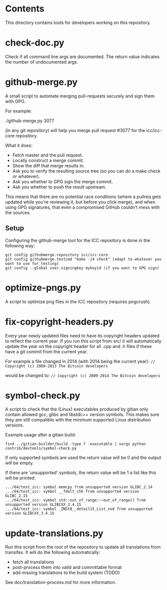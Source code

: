 # Contents

This directory contains tools for developers working on this repository.

# check-doc.py

Check if all command line args are documented. The return value indicates the
number of undocumented args.

# github-merge.py

A small script to automate merging pull-requests securely and sign them with GPG.

For example:

./github-merge.py 3077

(in any git repository) will help you merge pull request #3077 for the
icc/icc-core repository.

What it does:

- Fetch master and the pull request.
- Locally construct a merge commit.
- Show the diff that merge results in.
- Ask you to verify the resulting source tree (so you can do a make
  check or whatever).
- Ask you whether to GPG sign the merge commit.
- Ask you whether to push the result upstream.

This means that there are no potential race conditions (where a
pullreq gets updated while you're reviewing it, but before you click
merge), and when using GPG signatures, that even a compromised GitHub
couldn't mess with the sources.

## Setup

Configuring the github-merge tool for the ICC repository is done in the following way:

    git config githubmerge.repository icc/icc-core
    git config githubmerge.testcmd "make -j4 check" (adapt to whatever you want to use for testing)
    git config --global user.signingkey mykeyid (if you want to GPG sign)

# optimize-pngs.py

A script to optimize png files in the ICC
repository (requires pngcrush).

# fix-copyright-headers.py

Every year newly updated files need to have its copyright headers updated to reflect the current year.
If you run this script from src/ it will automatically update the year on the copyright header for all
.cpp and .h files if these have a git commit from the current year.

For example a file changed in 2014 (with 2014 being the current year):
`// Copyright (c) 2009-2013 The Bitcoin developers`

would be changed to:
`// Copyright (c) 2009-2014 The Bitcoin developers`

# symbol-check.py

A script to check that the (Linux) executables produced by gitian only contain
allowed gcc, glibc and libstdc++ version symbols. This makes sure they are
still compatible with the minimum supported Linux distribution versions.

Example usage after a gitian build:

    find ../gitian-builder/build -type f -executable | xargs python contrib/devtools/symbol-check.py

If only supported symbols are used the return value will be 0 and the output will be empty.

If there are 'unsupported' symbols, the return value will be 1 a list like this will be printed:

    .../64/test_icc: symbol memcpy from unsupported version GLIBC_2.14
    .../64/test_icc: symbol __fdelt_chk from unsupported version GLIBC_2.15
    .../64/test_icc: symbol std::out_of_range::~out_of_range() from unsupported version GLIBCXX_3.4.15
    .../64/test_icc: symbol _ZNSt8__detail15_List_nod from unsupported version GLIBCXX_3.4.15

# update-translations.py

Run this script from the root of the repository to update all translations from transifex.
It will do the following automatically:

- fetch all translations
- post-process them into valid and committable format
- add missing translations to the build system (TODO)

See doc/translation-process.md for more information.
